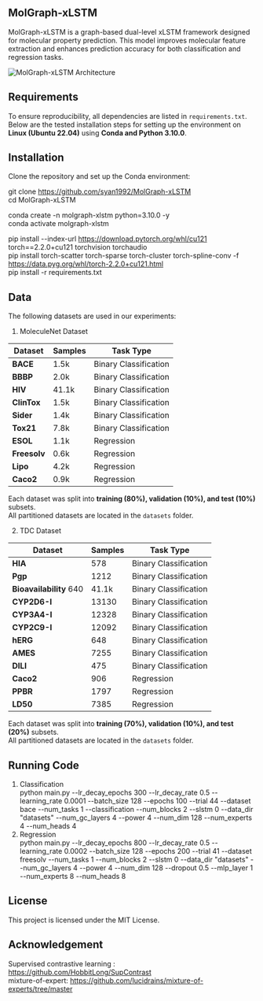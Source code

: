 ## **MolGraph-xLSTM**  
MolGraph-xLSTM is a graph-based dual-level xLSTM framework designed for molecular property prediction. This model improves molecular feature extraction and enhances prediction accuracy for both classification and regression tasks.

![MolGraph-xLSTM Architecture](mol-xlstm.png)

## **Requirements**  
To ensure reproducibility, all dependencies are listed in `requirements.txt`. Below are the tested installation steps for setting up the environment on **Linux (Ubuntu 22.04)** using **Conda and Python 3.10.0**.

## **Installation**  
Clone the repository and set up the Conda environment:  

git clone https://github.com/syan1992/MolGraph-xLSTM  
cd MolGraph-xLSTM  

conda create -n molgraph-xlstm python=3.10.0 -y  
conda activate molgraph-xlstm  

pip install --index-url https://download.pytorch.org/whl/cu121 torch==2.2.0+cu121 torchvision torchaudio  
pip install torch-scatter torch-sparse torch-cluster torch-spline-conv -f https://data.pyg.org/whl/torch-2.2.0+cu121.html  
pip install -r requirements.txt  

## **Data**
The following datasets are used in our experiments:
1. MoleculeNet Dataset

| **Dataset**  | **Samples** | **Task Type** |
|-------------|------------|--------------|
| **BACE**    | 1.5k       | Binary Classification |
| **BBBP**    | 2.0k       | Binary Classification |
| **HIV**     | 41.1k      | Binary Classification |
| **ClinTox** | 1.5k       | Binary Classification |
| **Sider**   | 1.4k       | Binary Classification |
| **Tox21**   | 7.8k       | Binary Classification |
| **ESOL**    | 1.1k       | Regression |
| **Freesolv**| 0.6k       | Regression |
| **Lipo**    | 4.2k       | Regression |
| **Caco2**   | 0.9k       | Regression |

Each dataset was split into **training (80%), validation (10%), and test (10%)** subsets.  
All partitioned datasets are located in the `datasets` folder.

2. TDC Dataset
   
| **Dataset**  | **Samples** | **Task Type** |
|-------------|------------|--------------|
| **HIA**    | 578       | Binary Classification |
| **Pgp**    | 1212       | Binary Classification |
| **Bioavailability** 640    | 41.1k      | Binary Classification |
| **CYP2D6-I** | 13130       | Binary Classification |
| **CYP3A4-I**   | 12328       | Binary Classification |
| **CYP2C9-I**   | 12092       | Binary Classification |
| **hERG**    | 648       | Binary Classification |
| **AMES**| 7255       | Binary Classification |
| **DILI**    | 475       | Binary Classification |
| **Caco2**   | 906       | Regression |
| **PPBR**    | 1797       | Regression |
| **LD50**   | 7385       | Regression |

Each dataset was split into **training (70%), validation (10%), and test (20%)** subsets.  
All partitioned datasets are located in the `datasets` folder.

## **Running Code**
1. Classification  
   python main.py --lr_decay_epochs 300 --lr_decay_rate 0.5 --learning_rate 0.0001 --batch_size 128 --epochs 100 --trial 44 --dataset bace --num_tasks 1 --classification --num_blocks 2
   --slstm 0 --data_dir "datasets" --num_gc_layers 4 --power 4 --num_dim 128 --num_experts 4 --num_heads 4
2. Regression  
   python main.py --lr_decay_epochs 800 --lr_decay_rate 0.5 --learning_rate 0.0002 --batch_size 128 --epochs 200 --trial 41 --dataset freesolv --num_tasks 1 --num_blocks 2
   --slstm 0 --data_dir "datasets" --num_gc_layers 4  --power 4 --num_dim 128 --dropout 0.5 --mlp_layer 1 --num_experts 8 --num_heads 8

## **License**
This project is licensed under the MIT License.

## **Acknowledgement**
Supervised contrastive learning : https://github.com/HobbitLong/SupContrast  
mixture-of-expert: https://github.com/lucidrains/mixture-of-experts/tree/master

